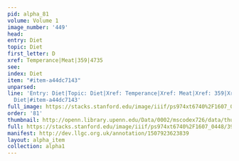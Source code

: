 ```yaml
---
pid: alpha_81
volume: Volume 1
image_number: '449'
head: 
entry: Diet
topic: Diet
first_letter: D
xref: Temperance|Meat|359|4735
see: 
index: Diet
item: "#item-a44dc7143"
unparsed: 
line: 'Entry: Diet|Topic: Diet|Xref: Temperance|Xref: Meat|Xref: 359|Xref: 4735|Index:
  Diet|#item-a44dc7143'
full_image: https://stacks.stanford.edu/image/iiif/ps974xt6740%2F1607_0448/full/full/0/default.jpg
order: '81'
thumbnail: http://openn.library.upenn.edu/Data/0002/mscodex726/data/thumb/1607_0448_thumb.jpg
full: https://stacks.stanford.edu/image/iiif/ps974xt6740%2F1607_0448/399,3898,3049,587/full/0/default.jpg
manifest: http://dev.llgc.org.uk/annotation/1507923623839
layout: alpha_item
collection: alpha1
---
```

